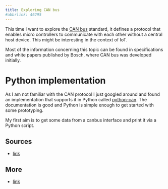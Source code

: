 ```yaml
---
title: Exploring CAN bus
#abbrlink: 46295
---
```


This time I want to explore the [CAN bus](https://en.wikipedia.org/wiki/CAN_bus) standard, it defines a protocol that enables micro controllers to communicate with each other without a central host device. This might be interesting in the context of IoT.

Most of the information concerning this topic can be found in specifications and white papers published by Bosch, where CAN bus was developed initially.

# Python implementation

As I am not familiar with the CAN protocol I just googled around and found an implementation that supports it in Python called [python-can](http://python-can.readthedocs.io/en/latest/). The documentation is good and Python is simple enough to get started with some prototyping.

My first aim is to get some data from a canbus interface and print it via a Python script.







## Sources

* [link](url)

## More

* [link](url)
